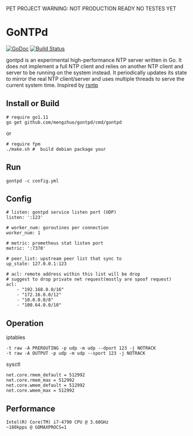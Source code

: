 PET PROJECT WARNING: NOT PRODUCTION READY NO TESTES YET

# GoNTPd
[![GoDoc](https://godoc.org/github.com/mengzhuo/gontpd?status.svg)](https://godoc.org/github.com/mengzhuo/gontpd)
[![Build Status](https://travis-ci.org/mengzhuo/gontpd.svg?branch=master)](https://travis-ci.org/mengzhuo/gontpd)

gontpd is an experimental high-performance NTP server written in Go. 
It does not implement a full NTP client and relies on another NTP client and server to be running on the system instead. It periodically updates its state to mirror the real NTP client/server and uses multiple threads to serve the current system time.
Inspired by [rsntp](https://github.com/mlichvar/rsntp)

## Install or Build

```
# require go1.11
go get github.com/mengzhuo/gontpd/cmd/gontpd
```
or
```
# require fpm
./make.sh #  build debian package your
```

## Run
```
gontpd -c config.yml
```

## Config
```
# listen: gontpd service listen port (UDP)
listen: ':123'

# worker_num: goroutines per connection
worker_num: 1

# metric: prometheus stat listen port
metric: ':7370'

# peer_list: upstream peer list that sync to
up_state: 127.0.0.1:123

# acl: remote address within this list will be drop
# suggest to drop private net request(mostly are spoof request)
acl:
    - "192.168.0.0/16"
    - "172.16.0.0/12"
    - "10.0.0.0/8"
    - "100.64.0.0/10"

```

## Operation

iptables
```
-t raw -A PREROUTING -p udp -m udp --dport 123 -j NOTRACK
-t raw -A OUTPUT -p udp -m udp --sport 123 -j NOTRACK
```
sysctl
```
net.core.rmem_default = 512992
net.core.rmem_max = 512992
net.core.wmem_default = 512992
net.core.wmem_max = 512992
```

## Performance
```
Intel(R) Core(TM) i7-4790 CPU @ 3.60GHz
~180kpps @ GOMAXPROCS=1
```
